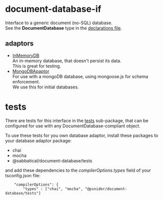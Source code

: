 # document-database-if

Interface to a generic document (no-SQL) database.  
See the **DocumentDatabase** type in the [declarations file](./document-database.d.ts).

## adaptors

- [InMemoryDB](https://www.npmjs.com/package/@sabbatical/in-memory-db)  
An in-memory database, that doesn't persist its data.  
This is great for testing.
- [MongoDBApaptor](https://www.npmjs.com/package/@sabbatical/mongoose-adaptor)  
For use with a mongoDB database, using mongoose.js for schema enforcement.  
We use this for initial databases.


# tests
There are tests for this interface in the [tests](./tests) sub-package, that can be configured for use with any DocumentDatabase-compliant object.

To use these tests for you own database adaptor, 
install these packages to your database adaptor package:
- chai
- mocha
- @sabbatical/document-database/tests

and add these dependencies to the *compilerOptions.types* field of your tsconfig.json file:
```
    "compilerOptions": {
        "types" : ["chai", "mocha", "@psnider/document-database/tests"]
``` 

